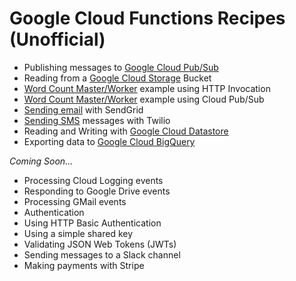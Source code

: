 # Google Cloud Functions Recipes (Unofficial)

 - Publishing messages to [Google Cloud Pub/Sub](/pubsub)
 - Reading from a [Google Cloud Storage](/gcs) Bucket
 - [Word Count Master/Worker](/worker_http) example using HTTP Invocation
 - [Word Count Master/Worker](/worker_pubsub) example using Cloud Pub/Sub
 - [Sending email](/sendgrid) with SendGrid
 - [Sending SMS](/twilio) messages with Twilio
 - Reading and Writing with [Google Cloud Datastore](/datastore)
 - Exporting data to [Google Cloud BigQuery](/bigquery)

*Coming Soon...*

 - Processing Cloud Logging events
 - Responding to Google Drive events
 - Processing GMail events
 - Authentication
  - Using HTTP Basic Authentication
  - Using a simple shared key
  - Validating JSON Web Tokens (JWTs)
 - Sending messages to a Slack channel
 - Making payments with Stripe
